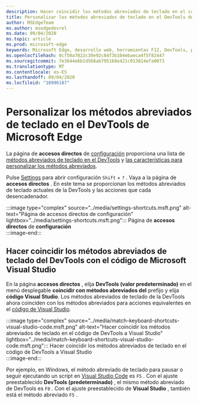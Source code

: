 ```yaml
---
description: Hacer coincidir los métodos abreviados de teclado en el código de DevTools a Visual Studio
title: Personalizar los métodos abreviados de teclado en el DevTools de Microsoft Edge
author: MSEdgeTeam
ms.author: msedgedevrel
ms.date: 09/04/2020
ms.topic: article
ms.prod: microsoft-edge
keywords: Microsoft Edge, desarrollo web, herramientas F12, DevTools, personalizado, métodos abreviados, teclado, código de Visual Studio
ms.openlocfilehash: 0cf50a7822c39e92c84f3b104ebaeca4f5f82447
ms.sourcegitcommit: 7e3644e6b1d568ab795168e421c013814efa0073
ms.translationtype: MT
ms.contentlocale: es-ES
ms.lasthandoff: 09/04/2020
ms.locfileid: "10996187"
---
```

# Personalizar los métodos abreviados de teclado en el DevTools de Microsoft Edge

La página de **accesos directos** de [configuración][DevToolsCustomizeSettings] proporciona una lista de [métodos abreviados de teclado en el DevTools][DevToolsShortcuts] y [las características para personalizar los métodos abreviados](#match-keyboard-shortcuts-in-the-devtools-to-microsoft-visual-studio-code).  

Pulse [Settings][DevToolsCustomizeSettings] para abrir configuración `Shift` + `?` .  Vaya a la página de **accesos directos** .  En este tema se proporcionan los métodos abreviados de teclado actuales de la DevTools y las acciones que cada desencadenador.  

:::image type="complex" source="../media/settings-shortcuts.msft.png" alt-text="Página de accesos directos de configuración" lightbox="../media/settings-shortcuts.msft.png":::
   Página de **accesos directos** de **configuración**  
:::image-end:::  

## Hacer coincidir los métodos abreviados de teclado del DevTools con el código de Microsoft Visual Studio

En la página **accesos directos** , elija **DevTools (valor predeterminado)** en el menú desplegable **coincidir con métodos abreviados del** prefijo y elija **código Visual Studio**.  Los métodos abreviados de teclado de la DevTools ahora coinciden con los métodos abreviados para acciones equivalentes en el [código de Visual Studio][VisualStudioCode].  

:::image type="complex" source="../media/match-keyboard-shortcuts-visual-studio-code.msft.png" alt-text="Hacer coincidir los métodos abreviados de teclado en el código de DevTools a Visual Studio" lightbox="../media/match-keyboard-shortcuts-visual-studio-code.msft.png":::
   Hacer coincidir los métodos abreviados de teclado en el código de DevTools a Visual Studio  
:::image-end:::  

Por ejemplo, en Windows, el método abreviado de teclado para pausar o seguir ejecutando un script en [Visual Studio Code][VisualStudioCodeShortcutsKeyboardWindows] es `F5` .  Con el ajuste preestablecido **DevTools (predeterminado)** , el mismo método abreviado de DevTools es `F8` .  Con el ajuste preestablecido de **Visual Studio** , también está el método abreviado `F5` .  

<!-- ## Edit shortcuts for any action in the DevTools -->

<!-- links -->  

[DevToolsCustomizeSettings]: ./index.md#settings "Configuración-personalizar Microsoft Edge DevTools | Microsoft docs"  
[DevToolsShortcuts]: ../shortcuts.md "Métodos abreviados de teclado de Microsoft Edge DevTools | Microsoft docs"  
[VisualStudioCode]: https://code.visualstudio.com "Código de Microsoft Visual Studio"  
[VisualStudioCodeShortcutsKeyboardWindows]: https://code.visualstudio.com/shortcuts/keyboard-shortcuts-windows.pdf "Métodos abreviados de teclado de código de Visual Studio para Windows | Código de Microsoft Visual Studio"  
